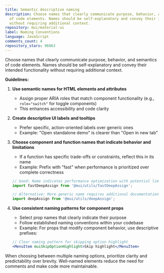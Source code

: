 ```yaml
---
title: Semantic descriptive naming
description: Choose names that clearly communicate purpose, behavior, and semantics
  of code elements. Names should be self-explanatory and convey their intended functionality
  without requiring additional context.
repository: mui/material-ui
label: Naming Conventions
language: JavaScript
comments_count: 4
repository_stars: 96063
---
```


Choose names that clearly communicate purpose, behavior, and semantics of code elements. Names should be self-explanatory and convey their intended functionality without requiring additional context.

**Guidelines:**

1. **Use semantic names for HTML elements and attributes**
   - Assign proper ARIA roles that match component functionality (e.g., `role="switch"` for toggle components)
   - This enhances accessibility and code clarity

2. **Create descriptive UI labels and tooltips**
   - Prefer specific, action-oriented labels over generic ones
   - Example: "Open standalone demo" is clearer than "Open in new tab"

3. **Choose component and function names that indicate behavior and limitations**
   - If a function has specific trade-offs or constraints, reflect this in its name
   - Example: Prefix with "fast" when performance is prioritized over complete correctness
   ```javascript
   // Good: Name indicates performance optimization with potential limitations
   import fastDeepAssign from '@mui/utils/fastDeepAssign';
   
   // Alternative: More generic name requires additional documentation
   import deepAssign from '@mui/utils/deepAssign';
   ```

4. **Use consistent naming patterns for component props**
   - Select prop names that clearly indicate their purpose
   - Follow established naming conventions within your codebase
   - Example: For props that modify component behavior, use descriptive prefixes:
   ```jsx
   // Clear naming pattern for skipping option highlight
   <MenuItem muiSkipOptionHighlight>Skip highlight</MenuItem>
   ```

When choosing between multiple naming options, prioritize clarity and predictability over brevity. Well-named elements reduce the need for comments and make code more maintainable.